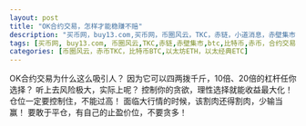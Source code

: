 ```yaml
---
layout: post
title: "OK合约交易，怎样才能稳赚不赔"
description: "买币网，buy13.com,买币网，币圈风云，TKC，赤链，小道消息，赤壁集市，赤币"
tags: [买币网, buy13.com, 币圈风云,TKC,赤链,赤壁集市,btc,比特币,赤币，合约交易]
categories: [币圈风云，赤币TKC，比特币BTC,以太坊ETH，以太经典ETC]
---
```

OK合约交易为什么这么吸引人？
因为它可以四两拨千斤，10倍、20倍的杠杆任你选择？
听上去风险极大，实际上呢？
控制你的贪欲，理性选择就能收益最大化！
仓位一定要控制住，不能过高！
面临大行情的时候，该割肉还得割肉，少输当赢！
要敢于平仓，有自己的止盈价位，不要贪多！
